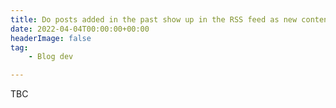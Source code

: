 ```yaml
---
title: Do posts added in the past show up in the RSS feed as new content?
date: 2022-04-04T00:00:00+00:00
headerImage: false
tag:
    - Blog dev

---
```


TBC
